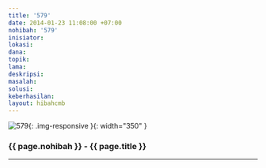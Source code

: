```yaml
---
title: '579'
date: 2014-01-23 11:08:00 +07:00
nohibah: '579'
inisiator: 
lokasi: 
dana: 
topik: 
lama: 
deskripsi: 
masalah: 
solusi: 
keberhasilan: 
layout: hibahcmb
---
```


![579](/static/img/hibahcmb/579.png){: .img-responsive }{: width="350" }

### {{ page.nohibah }} - {{ page.title }}

---
